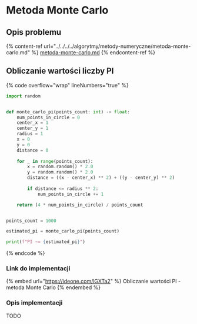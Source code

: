 # Metoda Monte Carlo

## Opis problemu

{% content-ref url="../../../../algorytmy/metody-numeryczne/metoda-monte-carlo.md" %}
[metoda-monte-carlo.md](../../../../algorytmy/metody-numeryczne/metoda-monte-carlo.md)
{% endcontent-ref %}

## Obliczanie wartości liczby PI

{% code overflow="wrap" lineNumbers="true" %}
```python
import random


def monte_carlo_pi(points_count: int) -> float:
    num_points_in_circle = 0
    center_x = 1
    center_y = 1
    radius = 1
    x = 0
    y = 0
    distance = 0
    
    for _ in range(points_count):
        x = random.random() * 2.0
        y = random.random() * 2.0
        distance = ((x - center_x) ** 2) + ((y - center_y) ** 2)
        
        if distance <= radius ** 2:
            num_points_in_circle += 1

    return (4 * num_points_in_circle) / points_count


points_count = 1000

estimated_pi = monte_carlo_pi(points_count)

print(f"PI ~= {estimated_pi}")
```
{% endcode %}

### Link do implementacji

{% embed url="https://ideone.com/lGXTa2" %}
Obliczanie wartości PI - metoda Monte Carlo
{% endembed %}

### Opis implementacji

TODO
